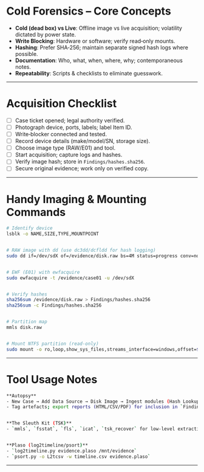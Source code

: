 # Cold Forensics – Core Concepts

- **Cold (dead box) vs Live**: Offline image vs live acquisition; volatility dictated by power state.
- **Write Blocking**: Hardware or software; verify read‑only mounts.
- **Hashing**: Prefer SHA‑256; maintain separate signed hash logs where possible.
- **Documentation**: Who, what, when, where, why; contemporaneous notes.
- **Repeatability**: Scripts & checklists to eliminate guesswork.

---

# Acquisition Checklist

- [ ] Case ticket opened; legal authority verified.
- [ ] Photograph device, ports, labels; label Item ID.
- [ ] Write‑blocker connected and tested.
- [ ] Record device details (make/model/SN, storage size).
- [ ] Choose image type (RAW/E01) and tool.
- [ ] Start acquisition; capture logs and hashes.
- [ ] Verify image hash; store in `Findings/hashes.sha256`.
- [ ] Secure original evidence; work only on verified copy.

---

# Handy Imaging & Mounting Commands

```bash
# Identify device
lsblk -o NAME,SIZE,TYPE,MOUNTPOINT


# RAW image with dd (use dc3dd/dcfldd for hash logging)
sudo dd if=/dev/sdX of=/evidence/disk.raw bs=4M status=progress conv=noerror,sync


# EWF (E01) with ewfacquire
sudo ewfacquire -t /evidence/case01 -u /dev/sdX


# Verify hashes
sha256sum /evidence/disk.raw > Findings/hashes.sha256
sha256sum -c Findings/hashes.sha256


# Partition map
mmls disk.raw


# Mount NTFS partition (read‑only)
sudo mount -o ro,loop,show_sys_files,streams_interface=windows,offset=$((START*512)) disk.raw /mnt/evidence
```
---

# Tool Usage Notes

```bash
**Autopsy**
- New Case → Add Data Source → Disk Image → Ingest modules (Hash Lookup, File Type ID, EXIF, Keyword Search, Web Artifacts, Recent Activity).
- Tag artefacts; export reports (HTML/CSV/PDF) for inclusion in `Findings/`.


**The Sleuth Kit (TSK)**
- `mmls`, `fsstat`, `fls`, `icat`, `tsk_recover` for low‑level extraction.


**Plaso (log2timeline/psort)**
- `log2timeline.py evidence.plaso /mnt/evidence`
- `psort.py -o L2tcsv -w timeline.csv evidence.plaso`
```

---


